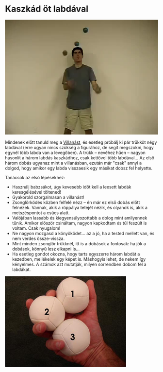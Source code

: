 # Kaszkád öt labdával

![fiveballcascade](/site/videos/poster/fiveballcascade.jpg)

Mindenek előtt tanuld meg a [Villanást](villanas.md), és esetleg próbálj ki pár trükköt négy labdával (erre ugyan nincs szükség a figurához, de segít megszokni, hogy egynél több labda van a levegőben). A trükk – nevéhez hűen – nagyon hasonlít a három labdás kaszkádhoz, csak kettővel több labdával… Az első három dobás ugyanaz mint a villanásban, ezután már "csak" annyi a dolgod, hogy amikor egy labda visszaesik egy másikat dobsz fel helyette.

Tanácsok az első lépésekhez:

- Használj babzsákot, úgy kevesebb időt kell a leesett labdák keresgélésével töltened!
- Gyakorold szorgalmasan a villanást!
- Zsonglőrködés közben felfelé nézz – én már ez első dobás előtt felnézek. Vannak, akik a röppálya tetejét nézik, és olyanok is, akik a metszéspontot a csúcs alatt.
- Valójában lassabb és kiegyensúlyozottabb a dolog mint amilyennek tűnik. Amikor először csináltam, nagyon kapkodtam és túl feszült is voltam. Csak nyugalom!
- Ne nagyon mozgasd a könyöködet… az a jó, ha a tested mellett van, és nem verdes össze-vissza.
- Mint minden zsonglőr trükknél, itt is a dobások a fontosak: ha jók a dobások, könnyű lesz elkapni is…
- Ha esetleg gondot okozna, hogy tarts egyszerre három labdát a kezedben, mellékelek egy képet is. Máshogyis lehet, de nekem így kényelmes. A számok azt mutatják, milyen sorrendben dobom fel a labdákat.

 ![img](/images/holding5.jpg)



